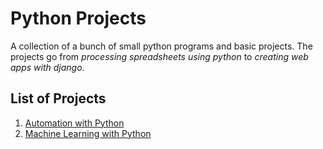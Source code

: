 # Python Projects

A collection of a bunch of small python programs and basic projects. The projects go from _processing spreadsheets using python_ to _creating web apps with django_.

## List of Projects

1. [Automation with Python](./01-automation-with-python)
2. [Machine Learning with Python](./02-machine-learning-basics)
